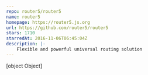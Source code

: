 ```yaml
---
repo: router5/router5
name: router5
homepage: https://router5.js.org
url: https://github.com/router5/router5
stars: 1710
starredAt: 2016-11-06T06:45:04Z
description: |-
    Flexible and powerful universal routing solution
---
```


[object Object]
